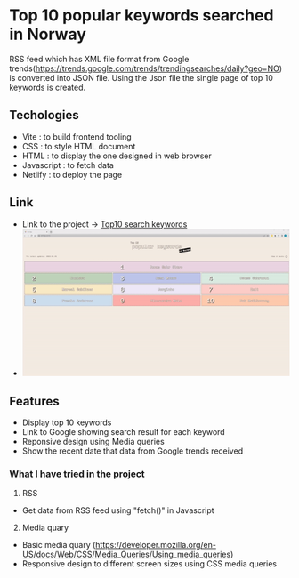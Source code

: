 # Top 10 popular keywords searched in Norway

RSS feed which has XML file format from Google trends(https://trends.google.com/trends/trendingsearches/daily?geo=NO) is converted into JSON file. Using the Json file the single page of top 10 keywords is created.

## Techologies

- Vite : to build frontend tooling
- CSS : to style HTML document
- HTML : to display the one designed in web browser
- Javascript : to fetch data
- Netlify : to deploy the page

## Link

- Link to the project -> [Top10 search keywords](link)
- ![](top10_keywords.gif)

## Features

- Display top 10 keywords
- Link to Google showing search result for each keyword
- Reponsive design using Media queries
- Show the recent date that data from Google trends received

### What I have tried in the project

1. RSS

- Get data from RSS feed using "fetch()" in Javascript

2. Media quary

- Basic media quary (https://developer.mozilla.org/en-US/docs/Web/CSS/Media_Queries/Using_media_queries)
- Responsive design to different screen sizes using CSS media queries
